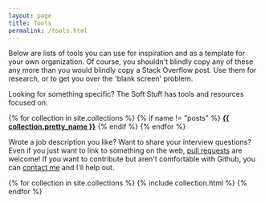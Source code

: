 ```yaml
---
layout: page
title: Tools
permalink: /tools.html
---
```

<p>Below are lists of tools you can use for inspiration and as a template for your own organization. Of course, you shouldn't blindly copy any of these any more than you would blindly copy a Stack Overflow post. Use them for research, or to get you over the 'blank screen' problem.</p>

<p>Looking for something specific? The Soft Stuff has tools and resources focused on:</p>
<div class="ui small horizontal divided list">
{% for collection in site.collections %}
  {% if name != "posts" %}
    <a class="item" href="#{{ collection.label }}"><strong>{{ collection.pretty_name }}</strong></a>
  {% endif %}
{% endfor %}
</div>
<p>Wrote a job description you like? Want to share your interview questions? Even if you just want to link to something on the web, <a href="contributing.html">pull requests</a> are welcome! If you want to contribute but aren't comfortable with Github, you can <a href="contributing.html#contact">contact me</a> and I'll help out.</p>
{% for collection in site.collections %}
  {% include collection.html %}
{% endfor %}
